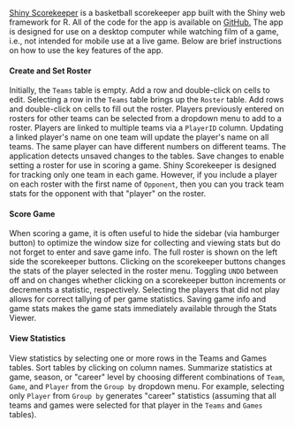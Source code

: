 
<a href="https://www.travishinkelman.com/project/shiny-scorekeeper/" target="_blank">Shiny Scorekeeper</a> is a basketball scorekeeper app built with the Shiny web framework for R. All of the code for the app is available on <a href="https://github.com/hinkelman/Shiny-Scorekeeper" target="_blank">GitHub.</a> The app is designed for use on a desktop computer while watching film of a game, i.e., not intended for mobile use at a live game. Below are brief instructions on how to use the key features of the app.

#### Create and Set Roster

Initially, the `Teams` table is empty. Add a row and double-click on cells to edit. Selecting a row in the `Teams` table brings up the `Roster` table. Add rows and double-click on cells to fill out the roster. Players previously entered on rosters for other teams can be selected from a dropdown menu to add to a roster. Players are linked to multiple teams via a `PlayerID` column. Updating a linked player's name on one team will update the player's name on all teams. The same player can have different numbers on different teams. The application detects unsaved changes to the tables. Save changes to enable setting a roster for use in scoring a game. Shiny Scorekeeper is designed for tracking only one team in each game. However, if you include a player on each roster with the first name of `Opponent`, then you can you track team stats for the opponent with that "player" on the roster.  

#### Score Game

When scoring a game, it is often useful to hide the sidebar (via hamburger button) to optimize the window size for collecting and viewing stats but do not forget to enter and save game info. The full roster is shown on the left side the scorekeeper buttons. Clicking on the scorekeeper buttons changes the stats of the player selected in the roster menu. Toggling `UNDO` between off and on changes whether clicking on a scorekeeper button increments or decrements a statistic, respectively. Selecting the players that did not play allows for correct tallying of per game statistics. Saving game info and game stats makes the game stats immediately available through the Stats Viewer.

#### View Statistics

View statistics by selecting one or more rows in the Teams and Games tables. Sort tables by clicking on column names. Summarize statistics at game, season, or "career" level by choosing different combinations of `Team`, `Game`, and `Player` from the `Group by` dropdown menu. For example, selecting only `Player` from `Group by` generates "career" statistics (assuming that all teams and games were selected for that player in the `Teams` and `Games` tables).
